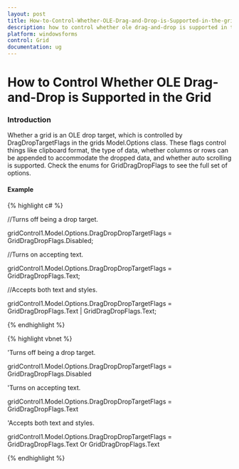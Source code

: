 ```yaml
---
layout: post
title: How-to-Control-Whether-OLE-Drag-and-Drop-is-Supported-in-the-grid | Windows Forms | Syncfusion
description: how to control whether ole drag-and-drop is supported in the grid
platform: windowsforms
control: Grid
documentation: ug
---
```


# How to Control Whether OLE Drag-and-Drop is Supported in the Grid

### Introduction

Whether a grid is an OLE drop target, which is controlled by DragDropTargetFlags in the grids Model.Options class. These flags control things like clipboard format, the type of data, whether columns or rows can be appended to accommodate the dropped data, and whether auto scrolling is supported. Check the enums for GridDragDropFlags to see the full set of options.

#### Example

{% highlight c# %}



//Turns off being a drop target.        

gridControl1.Model.Options.DragDropDropTargetFlags = GridDragDropFlags.Disabled;        



//Turns on accepting text.         

gridControl1.Model.Options.DragDropDropTargetFlags = GridDragDropFlags.Text;        



//Accepts both text and styles.        

gridControl1.Model.Options.DragDropDropTargetFlags = GridDragDropFlags.Text | GridDragDropFlags.Text;


{% endhighlight %}

{% highlight vbnet %}



'Turns off being a drop target. 

gridControl1.Model.Options.DragDropDropTargetFlags = GridDragDropFlags.Disabled



'Turns on accepting text. 

gridControl1.Model.Options.DragDropDropTargetFlags = GridDragDropFlags.Text



'Accepts both text and styles. 

gridControl1.Model.Options.DragDropDropTargetFlags = GridDragDropFlags.Text Or GridDragDropFlags.Text



{% endhighlight %}
